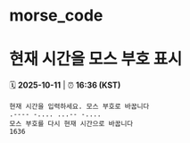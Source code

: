 # morse_code
# 현재 시간을 모스 부호 표시
<!-- MORSE_TIME_START -->
🗓️ **2025-10-11** | ⏰ **16:36 (KST)**

```
현재 시간을 입력하세요. 모스 부호로 바꿉니다
.---- -.... ...-- -....
모스 부호를 다시 현재 시간으로 바꿉니다
1636
```
<!-- MORSE_TIME_END -->
